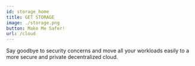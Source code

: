 ```yaml
---
id: storage_home
title: GET STORAGE
image: ./storage.png
button: Make Me Safer!
url: /cloud
---
```


Say goodbye to security concerns and move all your workloads easily to a more secure and private decentralized cloud.
